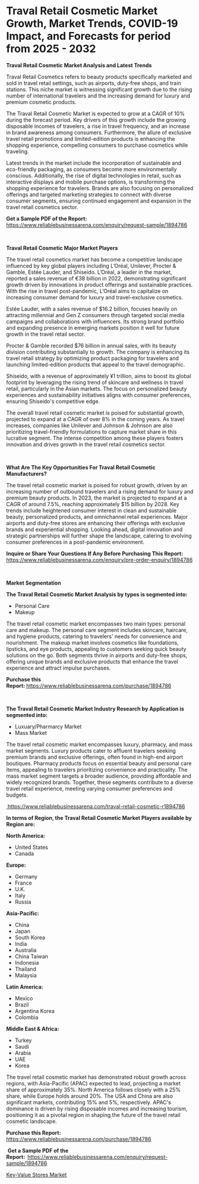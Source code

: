 <p><h1>Traval Retail Cosmetic Market Growth, Market Trends, COVID-19 Impact, and Forecasts for period from 2025 - 2032</h1></p><p><strong>Traval Retail Cosmetic Market Analysis and Latest Trends</strong></p>
<p><p>Traval Retail Cosmetics refers to beauty products specifically marketed and sold in travel retail settings, such as airports, duty-free shops, and train stations. This niche market is witnessing significant growth due to the rising number of international travelers and the increasing demand for luxury and premium cosmetic products. </p><p>The Traval Retail Cosmetic Market is expected to grow at a CAGR of 10% during the forecast period. Key drivers of this growth include the growing disposable incomes of travelers, a rise in travel frequency, and an increase in brand awareness among consumers. Furthermore, the allure of exclusive travel retail promotions and limited-edition products is enhancing the shopping experience, compelling consumers to purchase cosmetics while traveling.</p><p>Latest trends in the market include the incorporation of sustainable and eco-friendly packaging, as consumers become more environmentally conscious. Additionally, the rise of digital technologies in retail, such as interactive displays and mobile purchase options, is transforming the shopping experience for travelers. Brands are also focusing on personalized offerings and targeted marketing strategies to connect with diverse consumer segments, ensuring continued engagement and expansion in the travel retail cosmetics sector.</p></p>
<p><strong>Get a Sample PDF of the Report:&nbsp;</strong> <a href="https://www.reliablebusinessarena.com/enquiry/request-sample/1894786?utm_campaign=3498&utm_medium=2&utm_source=Github&utm_content=ia&utm_term=28032025&utm_id=traval-retail-cosmetic">https://www.reliablebusinessarena.com/enquiry/request-sample/1894786</a></p>
<p>&nbsp;</p>
<p><strong>Traval Retail Cosmetic Major Market Players</strong></p>
<p><p>The travel retail cosmetics market has become a competitive landscape influenced by key global players including L’Oréal, Unilever, Procter & Gamble, Estée Lauder, and Shiseido. L’Oréal, a leader in the market, reported a sales revenue of €38 billion in 2022, demonstrating significant growth driven by innovations in product offerings and sustainable practices. With the rise in travel post-pandemic, L’Oréal aims to capitalize on increasing consumer demand for luxury and travel-exclusive cosmetics.</p><p>Estée Lauder, with a sales revenue of $16.2 billion, focuses heavily on attracting millennial and Gen Z consumers through targeted social media campaigns and collaborations with influencers. Its strong brand portfolio and expanding presence in emerging markets position it well for future growth in the travel retail sector.</p><p>Procter & Gamble recorded $76 billion in annual sales, with its beauty division contributing substantially to growth. The company is enhancing its travel retail strategy by optimizing product packaging for travelers and launching limited-edition products that appeal to the travel demographic.</p><p>Shiseido, with a revenue of approximately ¥1 trillion, aims to boost its global footprint by leveraging the rising trend of skincare and wellness in travel retail, particularly in the Asian markets. The focus on personalized beauty experiences and sustainability initiatives aligns with consumer preferences, ensuring Shiseido's competitive edge.</p><p>The overall travel retail cosmetic market is poised for substantial growth, projected to expand at a CAGR of over 8% in the coming years. As travel increases, companies like Unilever and Johnson & Johnson are also prioritizing travel-friendly formulations to capture market share in this lucrative segment. The intense competition among these players fosters innovation and drives growth in the travel retail cosmetics sector.</p></p>
<p>&nbsp;</p>
<p><strong>What Are The Key Opportunities For Traval Retail Cosmetic Manufacturers?</strong></p>
<p><p>The travel retail cosmetic market is poised for robust growth, driven by an increasing number of outbound travelers and a rising demand for luxury and premium beauty products. In 2023, the market is projected to expand at a CAGR of around 7.5%, reaching approximately $15 billion by 2028. Key trends include heightened consumer interest in clean and sustainable beauty, personalized products, and omnichannel retail experiences. Major airports and duty-free stores are enhancing their offerings with exclusive brands and experiential shopping. Looking ahead, digital innovation and strategic partnerships will further shape the landscape, catering to evolving consumer preferences in a post-pandemic environment.</p></p>
<p><strong>Inquire or Share Your Questions If Any Before Purchasing This Report:</strong> <a href="https://www.reliablebusinessarena.com/enquiry/pre-order-enquiry/1894786?utm_campaign=3498&utm_medium=2&utm_source=Github&utm_content=ia&utm_term=28032025&utm_id=traval-retail-cosmetic">https://www.reliablebusinessarena.com/enquiry/pre-order-enquiry/1894786</a></p>
<p>&nbsp;</p>
<p><strong>Market Segmentation</strong></p>
<p><strong>The Traval Retail Cosmetic Market Analysis by types is segmented into:</strong></p>
<p><ul><li>Personal Care</li><li>Makeup</li></ul></p>
<p><p>The travel retail cosmetic market encompasses two main types: personal care and makeup. The personal care segment includes skincare, haircare, and hygiene products, catering to travelers' needs for convenience and nourishment. The makeup market involves cosmetics like foundations, lipsticks, and eye products, appealing to customers seeking quick beauty solutions on the go. Both segments thrive in airports and duty-free shops, offering unique brands and exclusive products that enhance the travel experience and attract impulse purchases.</p></p>
<p><strong>Purchase this Report:&nbsp;</strong><a href="https://www.reliablebusinessarena.com/purchase/1894786?utm_campaign=3498&utm_medium=2&utm_source=Github&utm_content=ia&utm_term=28032025&utm_id=traval-retail-cosmetic">https://www.reliablebusinessarena.com/purchase/1894786</a></p>
<p>&nbsp;</p>
<p><strong>The Traval Retail Cosmetic Market Industry Research by Application is segmented into:</strong></p>
<p><ul><li>Luxuary/Pharmarcy Market</li><li>Mass Market</li></ul></p>
<p><p>The travel retail cosmetic market encompasses luxury, pharmacy, and mass market segments. Luxury products cater to affluent travelers seeking premium brands and exclusive offerings, often found in high-end airport boutiques. Pharmacy products focus on essential beauty and personal care items, appealing to travelers prioritizing convenience and practicality. The mass market segment targets a broader audience, providing affordable and widely recognized brands. Together, these segments contribute to a diverse travel retail experience, meeting varying consumer preferences and budgets.</p></p>
<p><a href="https://www.reliablebusinessarena.com/traval-retail-cosmetic-r1894786?utm_campaign=3498&utm_medium=2&utm_source=Github&utm_content=ia&utm_term=28032025&utm_id=traval-retail-cosmetic">&nbsp;https://www.reliablebusinessarena.com/traval-retail-cosmetic-r1894786</a></p>
<p><strong>In terms of Region, the Traval Retail Cosmetic Market Players available by Region are:</strong></p>
<p>
    <p> <strong> North America: </strong>
        <ul>
            <li>United States</li>
            <li>Canada</li>
        </ul>
        </p> 
    <p> <strong> Europe: </strong>
        <ul>
            <li>Germany</li>
            <li>France</li>
            <li>U.K.</li>
            <li>Italy</li>
            <li>Russia</li>
        </ul>
        </p> 
    <p> <strong> Asia-Pacific: </strong>
        <ul>
            <li>China</li>
            <li>Japan</li>
            <li>South Korea</li>
            <li>India</li>
            <li>Australia</li>
            <li>China Taiwan</li>
            <li>Indonesia</li>
            <li>Thailand</li>
            <li>Malaysia</li>
        </ul>
        </p> 
    <p> <strong> Latin America: </strong>
        <ul>
            <li>Mexico</li>
            <li>Brazil</li>
            <li>Argentina Korea</li>
            <li>Colombia</li>
        </ul>
        </p> 
    <p> <strong> Middle East & Africa: </strong>
        <ul>
            <li>Turkey</li>
            <li>Saudi</li>
            <li>Arabia</li>
            <li>UAE</li>
            <li>Korea</li>
        </ul>
    </p>
    </p>
<p><p>The travel retail cosmetic market has demonstrated robust growth across regions, with Asia-Pacific (APAC) expected to lead, projecting a market share of approximately 35%. North America follows closely with a 25% share, while Europe holds around 20%. The USA and China are also significant markets, contributing 15% and 5%, respectively. APAC's dominance is driven by rising disposable incomes and increasing tourism, positioning it as a pivotal region in shaping the future of the travel retail cosmetic landscape.</p></p>
<p><strong>Purchase this Report: </strong><a href="https://www.reliablebusinessarena.com/purchase/1894786?utm_campaign=3498&utm_medium=2&utm_source=Github&utm_content=ia&utm_term=28032025&utm_id=traval-retail-cosmetic">https://www.reliablebusinessarena.com/purchase/1894786</a></p>
<p>&nbsp;<strong>Get a Sample PDF of the Report:&nbsp;&nbsp;</strong><a href="https://www.reliablebusinessarena.com/enquiry/request-sample/1894786?utm_campaign=3498&utm_medium=2&utm_source=Github&utm_content=ia&utm_term=28032025&utm_id=traval-retail-cosmetic">https://www.reliablebusinessarena.com/enquiry/request-sample/1894786</a></p>
<p><strong></strong></p>
<p><p><a href="https://github.com/tafuaraasswn/Market-Research-Report-List-1/blob/main/key-value-stores-market.md?utm_campaign=3498&utm_medium=2&utm_source=Github&utm_content=ia&utm_term=28032025&utm_id=traval-retail-cosmetic">Key-Value Stores Market</a></p></p>